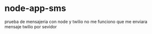 # node-app-sms
prueba de mensajeria con node y twilio
no  me funciono que me enviara mensaje twilio por sevidor
